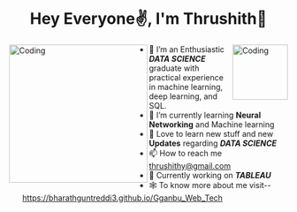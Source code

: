 


<!---
Thrushith/Thrushith is a ✨ special ✨ repository because its `README.md` (this file) appears on your GitHub profile.
You can click the Preview link to take a look at your changes.
--->
#### <p align = "center"><h1 align = "center">Hey Everyone✌️, I'm Thrushith👋</h1></p>


<img align="left" alt="Coding" width="250" src="https://th.bing.com/th/id/R.fcd123fafe814c5007b3eabcff9689da?rik=m79PhfcMlX4eOg&riu=http%3a%2f%2f25.media.tumblr.com%2fee5078721ddb2c202e4b67674c9ac40f%2ftumblr_mgfkslJuRX1ri23bwo1_500.gif&ehk=aa%2beXSgtlLDiapYgCOej3d0Q7M5PLQoQupwELyMd8AY%3d&risl=&pid=ImgRaw&r=0">
<img align="right" alt="Coding" width="100" src="https://orig00.deviantart.net/34de/f/2012/204/b/c/grass_block_by_barakaldo-d58bi3u.gif">


- 👀 I’m an  Enthusiastic <i><b>DATA SCIENCE</b></i> graduate with practical experience in machine learning, deep learning, and SQL.
- 🌱 I’m currently learning <b>Neural Networking</b> and Machine learning
- 💞️ Love to learn new stuff and new <b>Updates</b> regarding <b><i>DATA SCIENCE</i></b>
- 📫 How to reach me thrushithy@gmail.com
- 📖 Currently working on <i><b>TABLEAU</b></i> <br>
- 🕸️ To know more about me visit--https://bharathguntreddi3.github.io/Gganbu_Web_Tech
  
